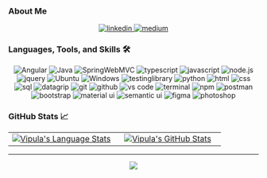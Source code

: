 <!-- ### Hi there 👋 -->

<!--
**VipulaNeranjana/VipulaNeranjana** is a ✨ _special_ ✨ repository because its `README.md` (this file) appears on your GitHub profile.

Here are some ideas to get you started:

- 🔭 I’m currently working on ...
- 🌱 I’m currently learning ...
- 👯 I’m looking to collaborate on ...
- 🤔 I’m looking for help with ...
- 💬 Ask me about ...
- 📫 How to reach me: ...
- 😄 Pronouns: ...
- ⚡ Fun fact: ...
-->

<!-- <img src="./banner.jpg" alt="name banner" /> -->


### About Me
<div align="center">
<a href="https://www.linkedin.com/in/vipula-ariyarathna-a1b905203/">
<img src="https://img.shields.io/badge/visit%20my%20Linkedin-0A66C2?style=for-the-badge&logo=linkedin&logoColor=white" alt="linkedin" />
</a>
<a href="https://medium.com/@vipulana17">
<img src="https://img.shields.io/badge/read%20my%20blogs%20on%20medium-black?style=for-the-badge&logo=medium&logoColor=white" alt="medium" />
</a>
</div>

### Languages, Tools, and Skills 🛠
<div align="center">
<img src="https://img.shields.io/badge/Angular-DD0031?style=for-the-badge&logo=angular&logoColor=white"alt="Angular" />
<img src="https://img.shields.io/badge/Java-ED8B00?style=for-the-badge&logo=openjdk&logoColor=white"alt="Java" />
<img src="https://img.shields.io/badge/Spring-6DB33F?style=for-the-badge&logo=spring&logoColor=white"alt="SpringWebMVC" />
<img src="https://img.shields.io/badge/TypeScript-3178C6?style=for-the-badge&logo=typescript&logoColor=white" alt="typescript" />
<img src="https://img.shields.io/badge/JavaScript-F7DF1E?style=for-the-badge&logo=javascript&logoColor=black" alt="javascript" />
<img src="https://img.shields.io/badge/Node.js-43853D?style=for-the-badge&logo=node.js&logoColor=white" alt="node.js" />
<img src="https://img.shields.io/badge/jQuery-0769AD?style=for-the-badge&logo=jquery&logoColor=white" alt="jquery" />
<img src="https://img.shields.io/badge/Ubuntu-E95420?style=for-the-badge&logo=ubuntu&logoColor=white" alt="Ubuntu" />
<img src="https://img.shields.io/badge/Windows-0078D6?style=for-the-badge&logo=windows&logoColor=white" alt="Windows" />
<img src="https://img.shields.io/badge/testing%20library-E33332?style=for-the-badge&logo=testinglibrary&logoColor=white" alt="testinglibrary" />
<img src="https://img.shields.io/badge/python-3776AB?style=for-the-badge&logo=python&logoColor=white" alt="python" />
<img src="https://img.shields.io/badge/HTML-E34F26?style=for-the-badge&logo=html5&logoColor=white" alt="html" />
<img src="https://img.shields.io/badge/css-1572B6?style=for-the-badge&logo=css3&logoColor=white" alt="css" />
<img src="https://img.shields.io/badge/SQL-407AFC?style=for-the-badge&logo=icloud&logoColor=white" alt="sql" />
<img src="https://img.shields.io/badge/datagrip-000000?style=for-the-badge&logo=datagrip&logoColor=white" alt="datagrip" />
<img src="https://img.shields.io/badge/Git-F05032?style=for-the-badge&logo=git&logoColor=white" alt="git" />
<img src="https://img.shields.io/badge/GitHub-100000?style=for-the-badge&logo=github&logoColor=white" alt="github" />
<img src="https://img.shields.io/badge/vs%20code-007ACC?style=for-the-badge&logo=visual%20studio%20code&logoColor=white" alt="vs code" />
<img src="https://img.shields.io/badge/terminal%20commands-black?style=for-the-badge&logo=windows%20terminal&logoColor=white" alt="terminal" />
<img src="https://img.shields.io/badge/npm-CB3837?style=for-the-badge&logo=npm&logoColor=white" alt="npm" />
<img src="https://img.shields.io/badge/postman-FF6C37?style=for-the-badge&logo=postman&logoColor=white" alt="postman" />
<img src="https://img.shields.io/badge/bootstrap-7952B3?style=for-the-badge&logo=bootstrap&logoColor=white" alt="bootstrap" />
<img src="https://img.shields.io/badge/material--ui-0081CB?style=for-the-badge&logo=material-ui&logoColor=white" alt="material ui" />
<img src="https://img.shields.io/badge/semantic%20ui-35BDB2?style=for-the-badge&logo=semantic%20ui%20react&logoColor=white" alt="semantic ui" />
<img src="https://img.shields.io/badge/figma-F24E1E?style=for-the-badge&logo=figma&logoColor=white" alt="figma" />
<img src="https://img.shields.io/badge/adobe%20photoshop-31A8FF?style=for-the-badge&logo=adobe%20photoshop&logoColor=white" alt="photoshop" />
</div>

### GitHub Stats 📈
<div align="center">
  <table width="100%">
    <tbody>
      <tr>
        <td width="50%" style="border: none !important;">
        <div align="center" width="100%">
          <a href="https://github.com/VipulaNeranjana">
            <img src="https://github-readme-stats.vercel.app/api/top-langs/?username=VipulaNeranjana&hide=ruby&layout=compact&hide_border=true&langs_count=6" alt="Vipula's Language Stats" vertical-align="middle"/>
          </a>
        </div>
        </td>
        <td width="50%" style="border: none !important;">
        <div align="center" width="100%">
          <a href="https://github.com/VipulaNeranjana">
            <img src="https://github-readme-stats.vercel.app/api?username=VipulaNeranjana&show_icons=true&hide=stars&hide_border=true" alt="Vipula's GitHub Stats" vertical-align="middle"/>
          </a>
        </div>
        </td>
      </tr>
    </tbody>
  <table>
<div>

---

<div align='center'>

![](https://komarev.com/ghpvc/?username=VipulaNeranjana&label=Profile+Views)

</div>